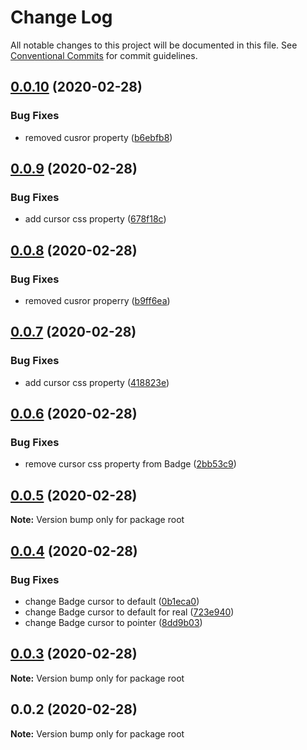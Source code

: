 # Change Log

All notable changes to this project will be documented in this file.
See [Conventional Commits](https://conventionalcommits.org) for commit guidelines.

## [0.0.10](https://github.com/WoutSluiter/blocks/compare/v0.0.9...v0.0.10) (2020-02-28)


### Bug Fixes

* removed cusror property ([b6ebfb8](https://github.com/WoutSluiter/blocks/commit/b6ebfb8324287ca07e9674f4173aeafa4f8d85e6))





## [0.0.9](https://github.com/WoutSluiter/blocks/compare/v0.0.8...v0.0.9) (2020-02-28)


### Bug Fixes

* add cursor css property ([678f18c](https://github.com/WoutSluiter/blocks/commit/678f18c4c1a5505b8fdae82a0d0a19994015add9))





## [0.0.8](https://github.com/WoutSluiter/blocks/compare/v0.0.7...v0.0.8) (2020-02-28)


### Bug Fixes

* removed cusror properry ([b9ff6ea](https://github.com/WoutSluiter/blocks/commit/b9ff6ea8bce63bb5ee88a01b030af4c3e362d1de))





## [0.0.7](https://github.com/WoutSluiter/blocks/compare/v0.0.6...v0.0.7) (2020-02-28)


### Bug Fixes

* add cursor css property ([418823e](https://github.com/WoutSluiter/blocks/commit/418823e1a08f091013e2f0480cc225decc5d28ff))





## [0.0.6](https://github.com/WoutSluiter/blocks/compare/v0.0.5...v0.0.6) (2020-02-28)


### Bug Fixes

* remove cursor css property from Badge ([2bb53c9](https://github.com/WoutSluiter/blocks/commit/2bb53c9a6b5ddf5442687ff990e57ff0f41fb47a))





## [0.0.5](https://github.com/WoutSluiter/blocks/compare/v0.0.4...v0.0.5) (2020-02-28)

**Note:** Version bump only for package root





## [0.0.4](https://github.com/woutsluiter/blocks/compare/v0.0.3...v0.0.4) (2020-02-28)


### Bug Fixes

* change Badge cursor to default ([0b1eca0](https://github.com/woutsluiter/blocks/commit/0b1eca0d3950f65c60e6676b2404d09e0cdb6d61))
* change Badge cursor to default for real ([723e940](https://github.com/woutsluiter/blocks/commit/723e94047d835ba59795ee270dba6849621c5266))
* change Badge cursor to pointer ([8dd9b03](https://github.com/woutsluiter/blocks/commit/8dd9b03ea0b5af662f3ae1603af85c4a863bddf9))





## [0.0.3](https://github.com/woutsluiter/blocks/compare/v0.0.2...v0.0.3) (2020-02-28)

**Note:** Version bump only for package root





## 0.0.2 (2020-02-28)

**Note:** Version bump only for package root
